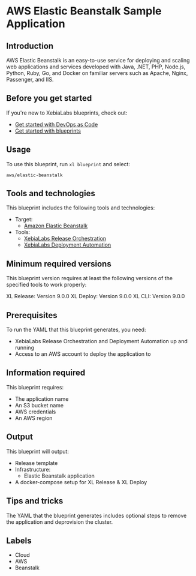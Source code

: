 # AWS Elastic Beanstalk Sample Application

## Introduction

AWS Elastic Beanstalk is an easy-to-use service for deploying and scaling web applications and services developed with Java, .NET, PHP, Node.js, Python, Ruby, Go, and Docker on familiar servers such as Apache, Nginx, Passenger, and IIS.

## Before you get started

If you're new to XebiaLabs blueprints, check out:

* [Get started with DevOps as Code](https://docs.xebialabs.com/xl-platform/concept/get-started-with-devops-as-code.html)
* [Get started with blueprints](https://docs.xebialabs.com/xl-platform/concept/get-started-with-blueprints.html)

## Usage

To use this blueprint, run `xl blueprint` and select:

    aws/elastic-beanstalk

## Tools and technologies

This blueprint includes the following tools and technologies:

* Target:
    * [Amazon Elastic Beanstalk](https://aws.amazon.com/elasticbeanstalk/)
* Tools:
    * [XebiaLabs Release Orchestration](https://xebialabs.com/products/xl-release/)
    * [XebiaLabs Deployment Automation](https://xebialabs.com/products/xl-deploy/)

## Minimum required versions

This blueprint version requires at least the following versions of the specified tools to work properly:

XL Release: Version 9.0.0
XL Deploy: Version 9.0.0
XL CLI: Version 9.0.0

## Prerequisites

To run the YAML that this blueprint generates, you need:

* XebiaLabs Release Orchestration and Deployment Automation up and running
* Access to an AWS account to deploy the application to

## Information required

This blueprint requires:

* The application name
* An S3 bucket name
* AWS credentials
* An AWS region

## Output

This blueprint will output:

* Release template
* Infrastructure:
  * Elastic Beanstalk application
* A docker-compose setup for XL Release & XL Deploy

## Tips and tricks

The YAML that the blueprint generates includes optional steps to remove the application and deprovision the cluster.

## Labels

* Cloud
* AWS
* Beanstalk
